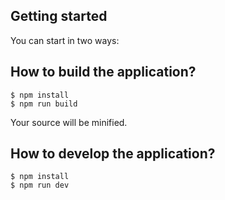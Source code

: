 
## Getting started

You can start in two ways:

## How to build the application?

```
$ npm install
$ npm run build
```

Your source will be minified.

## How to develop the application?

```
$ npm install
$ npm run dev
```

